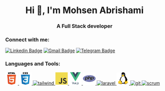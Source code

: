 <h1 align="center">Hi 👋, I'm Mohsen Abrishami</h1>
<h3 align="center">A Full Stack developer</h3>

<h3 align="left">Connect with me:</h3>

[![Linkedin Badge](https://img.shields.io/badge/linkedin-f0f0f0?&style=for-the-badge&logo=linkedin&logoColor=white&color=0e76a8&link=https://linkedin.com/in/mohsenabrishami/)](https://linkedin.com/in/mohsenabrishami/)
[![Gmail Badge](https://img.shields.io/badge/gmail-f0f0f0?&style=for-the-badge&logo=gmail&logoColor=white&color=ea4335&link=mailto:mohsenabrishami.ma@gmail.com)](mailto:mohsenabrishami.ma@gmail.com)
[![Telegram Badge](https://img.shields.io/badge/telegram-f0f0f0?&style=for-the-badge&logoColor=white&logo=telegram&link=https://t.me/mohsen_abrishami/)](https://t.me/mohsen_abrishami/)

<h3 align="left">Languages and Tools:</h3>

<p align="left"> 
  
<a href="https://www.w3.org/html/" target="_blank" rel="noreferrer">
    <img src="https://raw.githubusercontent.com/devicons/devicon/master/icons/html5/html5-original-wordmark.svg" alt="html" title="HTML" width="40" height="40"/>
</a> 
<a href="https://www.w3schools.com/css/" target="_blank" rel="noreferrer">
    <img src="https://raw.githubusercontent.com/devicons/devicon/master/icons/css3/css3-original-wordmark.svg" alt="css" title="CSS" width="40" height="40"/>
</a> 
<a href="https://tailwindcss.com/" target="_blank" rel="noreferrer">
    <img src="https://www.vectorlogo.zone/logos/tailwindcss/tailwindcss-icon.svg" alt="tailwind" title="Tailwind" width="40" height="40"/>
</a> 
<a href="https://developer.mozilla.org/en-US/docs/Web/JavaScript" target="_blank" rel="noreferrer">
    <img src="https://raw.githubusercontent.com/devicons/devicon/master/icons/javascript/javascript-original.svg" alt="Javascript" title="JavaScript" width="40" height="40"/>
</a>
<a href="https://vuejs.org/" target="_blank" rel="noreferrer">
    <img src="https://raw.githubusercontent.com/devicons/devicon/master/icons/vuejs/vuejs-original-wordmark.svg" alt="VueJS" title="VueJS" width="40" height="40"/> 
</a> 
<a href="https://www.php.net/" target="_blank" rel="noreferrer">
    <img src="https://raw.githubusercontent.com/devicons/devicon/master/icons/php/php-original.svg" alt="PHP" title="PHP" width="40" height="40"/>
</a> 
<a href="https://laravel.com/" target="_blank" rel="noreferrer">
    <img src="https://laravel.com/img/logomark.min.svg" alt="laravel" title="Laravel" width="40" height="40"/>
</a> 
<a href="https://www.linux.org/" target="_blank" rel="noreferrer">
    <img src="https://raw.githubusercontent.com/devicons/devicon/master/icons/linux/linux-original.svg" alt="linux" title="Linux" width="40" height="40"/>
</a> 
<a href="https://git-scm.com/" target="_blank" rel="noreferrer">
    <img src="https://www.vectorlogo.zone/logos/git-scm/git-scm-icon.svg" alt="git" title="Git" width="40" height="40"/>
</a> 
<a href="https://www.scrum.org/" target="_blank" rel="noreferrer">
    <img src="https://cdn.worldvectorlogo.com/logos/scrum-1.svg" alt="scrum" title="Scrum" width="40" height="40"/>
</a>

</p>

<!--
**MohsenAbrishami/mohsenabrishami** is a ✨ _special_ ✨ repository because its `README.md` (this file) appears on your GitHub profile.

Here are some ideas to get you started:

- 🔭 I’m currently working on ...
- 🌱 I’m currently learning ...
- 👯 I’m looking to collaborate on ...
- 🤔 I’m looking for help with ...
- 💬 Ask me about ...
- 📫 How to reach me: ...
- 😄 Pronouns: ...
- ⚡ Fun fact: ...
-->
